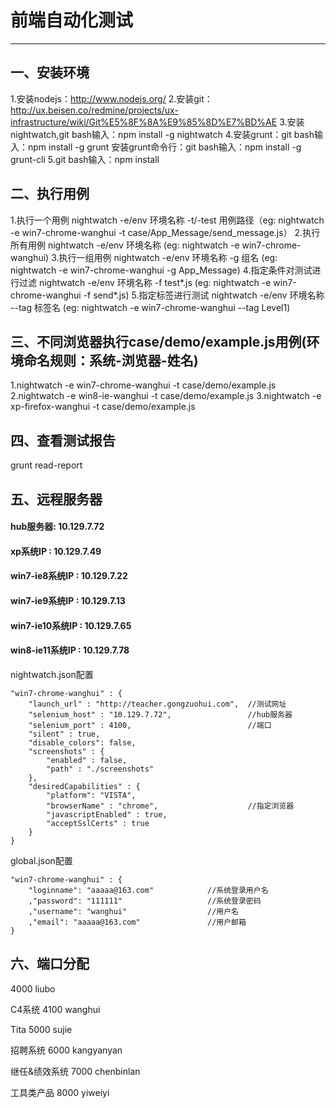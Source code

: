 # 前端自动化测试
------

## 一、安装环境
1.安装nodejs：http://www.nodejs.org/
2.安装git：http://ux.beisen.co/redmine/projects/ux-infrastructure/wiki/Git%E5%8F%8A%E9%85%8D%E7%BD%AE
3.安装nightwatch,git bash输入：npm install -g nightwatch
4.安装grunt：git bash输入：npm install -g grunt
  安装grunt命令行：git bash输入：npm install -g grunt-cli
5.git bash输入：npm install

## 二、执行用例
1.执行一个用例
nightwatch -e/env 环境名称 -t/-test 用例路径（eg: nightwatch -e win7-chrome-wanghui -t case/App_Message/send_message.js）
2.执行所有用例
nightwatch -e/env 环境名称 (eg: nightwatch -e win7-chrome-wanghui)
3.执行一组用例
nightwatch -e/env 环境名称 -g 组名 (eg: nightwatch -e win7-chrome-wanghui -g App_Message)
4.指定条件对测试进行过滤
nightwatch -e/env 环境名称 -f test*.js (eg: nightwatch -e win7-chrome-wanghui -f send*.js)
5.指定标签进行测试
nightwatch -e/env 环境名称 --tag 标签名 (eg: nightwatch -e win7-chrome-wanghui --tag Level1)

## 三、不同浏览器执行case/demo/example.js用例(环境命名规则：系统-浏览器-姓名)
1.nightwatch -e win7-chrome-wanghui -t case/demo/example.js
2.nightwatch -e win8-ie-wanghui -t case/demo/example.js
3.nightwatch -e xp-firefox-wanghui -t case/demo/example.js

## 四、查看测试报告
grunt read-report

## 五、远程服务器
#### hub服务器: 10.129.7.72
#### xp系统IP : 10.129.7.49
#### win7-ie8系统IP : 10.129.7.22
#### win7-ie9系统IP : 10.129.7.13
#### win7-ie10系统IP : 10.129.7.65
#### win8-ie11系统IP : 10.129.7.78

nightwatch.json配置

    "win7-chrome-wanghui" : {
        "launch_url" : "http://teacher.gongzuohui.com",  //测试网址
        "selenium_host" : "10.129.7.72",				 //hub服务器
        "selenium_port" : 4100,							 //端口
        "silent" : true,
        "disable_colors": false,
        "screenshots" : {
            "enabled" : false,
            "path" : "./screenshots"
        },
        "desiredCapabilities" : {
            "platform": "VISTA",
            "browserName" : "chrome",					 //指定浏览器
            "javascriptEnabled" : true,
            "acceptSslCerts" : true
        }
    }

global.json配置

    "win7-chrome-wanghui" : {
        "loginname": "aaaaa@163.com"			//系统登录用户名
        ,"password": "111111"		            //系统登录密码
        ,"username": "wanghui" 		            //用户名
        ,"email": "aaaaa@163.com"		        //用户邮箱
    }

## 六、端口分配
4000            liubo

C4系统
4100            wanghui

Tita
5000            sujie

招聘系统
6000            kangyanyan

继任&绩效系统
7000            chenbinlan

工具类产品
8000            yiweiyi